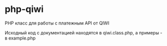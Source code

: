php-qiwi
========

PHP класс для работы с платежным API от QIWI

Исходный код с документацией находятся в qiwi.class.php, а примеры - в example.php